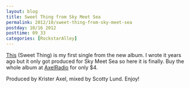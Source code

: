 ```yaml
---
layout: blog
title: Sweet Thing from Sky Meet Sea
permalink: 2012/10/sweet-thing-from-sky-meet-sea
postday: 10/16 2012
posttime: 09_33
categories: [RockstarAlley]
---
```


<a href="http://kristeraxel.com/media/2012-kristeraxel-SweetThing.mp3">This</a> (Sweet Thing) is my first single from the new album. I wrote it years ago but it only got produced for Sky Meet Sea so here it is finally. Buy the whole album at <a href="http://axelradio.com/album/sky-meet-sea">AxelRadio</a> for only $4.

Produced by Krister Axel, mixed by Scotty Lund. Enjoy! 
